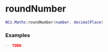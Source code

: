 # roundNumber

```lua
NCs.Maths:roundNumber(number, decimalPlace)
```

### Examples

```lua
-- TODO
```